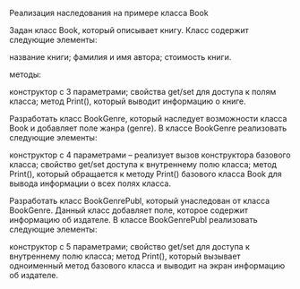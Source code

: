Реализация наследования на примере класса Book

Задан класс Book, который описывает книгу. Класс содержит следующие элементы:

название книги;
фамилия и имя автора;
стоимость книги.

методы:

конструктор с 3 параметрами;
свойства get/set для доступа к полям класса;
метод Print(), который выводит информацию о книге.

Разработать класс BookGenre, который наследует возможности класса Book и добавляет поле жанра (genre). 
В классе BookGenre реализовать следующие элементы:

конструктор с 4 параметрами – реализует вызов конструктора базового класса;
свойство get/set доступа к внутреннему полю класса;
метод Print(), который обращается к методу Print() базового класса Book для вывода информации о всех полях класса.

Разработать класс BookGenrePubl, который унаследован от класса BookGenre. Данный класс добавляет поле, которое содержит информацию об издателе. В классе BookGenrePubl реализовать следующие элементы:

конструктор с 5 параметрами;
свойство get/set для доступа к внутреннему полю класса;
метод Print(), который вызывает одноименный метод базового класса и выводит на экран информацию об издателе.